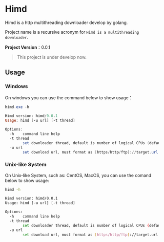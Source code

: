 # Himd
Himd is a http multithreading downloader develop by golang.

Project name is a recursive acronym for `Himd is a multithreading downloader`.



**Project Version**：0.0.1

> This project is under develop now.



## Usage

### Windows

On windows you can use the command below to show usage：

```powershell
himd.exe -h
 
Himd version: himd/0.0.1
Usage: himd [-u url] [-t thread]

Options:
  -h    command line help
  -t thread
        set downloader thread, default is number of logical CPUs (default 8)
  -u url
        set download url, must format as [https/http/ftp]://target.url
```



### Unix-like System

On Unix-like System, such as: CentOS, MacOS, you can use the comand below to show usage:

```bash
himd -h
 
Himd version: himd/0.0.1
Usage: himd [-u url] [-t thread]

Options:
  -h    command line help
  -t thread
        set downloader thread, default is number of logical CPUs (default 8)
  -u url
        set download url, must format as [https/http/ftp]://target.url
```